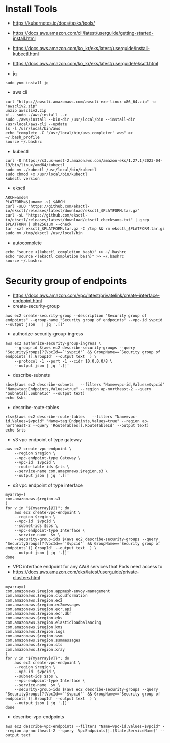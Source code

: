 # Install Tools
* https://kubernetes.io/docs/tasks/tools/
* https://docs.aws.amazon.com/cli/latest/userguide/getting-started-install.html
* https://docs.aws.amazon.com/ko_kr/eks/latest/userguide/install-kubectl.html
* https://docs.aws.amazon.com/ko_kr/eks/latest/userguide/eksctl.html

* jq
```
sudo yum install jq
```

* aws cli
```
curl "https://awscli.amazonaws.com/awscli-exe-linux-x86_64.zip" -o "awscliv2.zip"
unzip awscliv2.zip
<!-- sudo ./aws/install -->
sudo ./aws/install --bin-dir /usr/local/bin --install-dir /usr/local/aws-cli --update
ls -l /usr/local/bin/aws
echo "complete -C '/usr/local/bin/aws_completer' aws" >> ~/.bash_profile
source ~/.bashrc

```

* kubectl
```
curl -O https://s3.us-west-2.amazonaws.com/amazon-eks/1.27.1/2023-04-19/bin/linux/amd64/kubectl
sudo mv ./kubectl /usr/local/bin/kubectl
sudo chmod +x /usr/local/bin/kubectl
kubectl version

```

* eksctl
```
ARCH=amd64
PLATFORM=$(uname -s)_$ARCH
curl -sLO "https://github.com/eksctl-io/eksctl/releases/latest/download/eksctl_$PLATFORM.tar.gz"
curl -sL "https://github.com/eksctl-io/eksctl/releases/latest/download/eksctl_checksums.txt" | grep $PLATFORM | sha256sum --check
tar -xzf eksctl_$PLATFORM.tar.gz -C /tmp && rm eksctl_$PLATFORM.tar.gz
sudo mv /tmp/eksctl /usr/local/bin

```

* autocomplete
```
echo "source <(kubectl completion bash)" >> ~/.bashrc
echo "source <(eksctl completion bash)" >> ~/.bashrc
source ~/.bashrc

```

# Security group of endpoints
* https://docs.aws.amazon.com/vpc/latest/privatelink/create-interface-endpoint.html
* create-security-group
```
aws ec2 create-security-group --description "Security group of endpoints" --group-name "Security group of endpoints" --vpc-id $vpcid --output json   | jq '.[]'

```

* authorize-security-group-ingress
```
aws ec2 authorize-security-group-ingress \
    --group-id $(aws ec2 describe-security-groups --query 'SecurityGroups[?(VpcId==`'$vpcid'` && GroupName==`Security group of endpoints`)].GroupId' --output text  ) \
    --protocol -1 --port -1 --cidr 10.0.0.0/8 \
    --output json | jq '.[]'

```

* describe-subnets
```
sbs=$(aws ec2 describe-subnets   --filters "Name=vpc-id,Values=$vpcid" "Name=tag:Endpoints,Values=true" --region ap-northeast-2 --query 'Subnets[].SubnetId' --output text)
echo $sbs

```

* describe-route-tables
```
rts=$(aws ec2 describe-route-tables   --filters "Name=vpc-id,Values=$vpcid" "Name=tag:Endpoints,Values=true" --region ap-northeast-2 --query 'RouteTables[].RouteTableId' --output text)
echo $rts

```

* s3 vpc endpoint of type gateway
```
aws ec2 create-vpc-endpoint \
    --region $region \
    --vpc-endpoint-type Gateway \
    --vpc-id  $vpcid \
    --route-table-ids $rts \
    --service-name com.amazonaws.$region.s3 \
    --output json | jq '.[]'

```

* s3 vpc endpoint of type interface
```
myarray=(
com.amazonaws.$region.s3
)
for v in "${myarray[@]}"; do
    aws ec2 create-vpc-endpoint \
    --region $region \
    --vpc-id  $vpcid \
    --subnet-ids $sbs \
    --vpc-endpoint-type Interface \
    --service-name  $v \
    --security-group-ids $(aws ec2 describe-security-groups --query 'SecurityGroups[?(VpcId==`'$vpcid'` && GroupName==`Security group of endpoints`)].GroupId' --output text  ) \
    --output json | jq '.[]'
done

```

* VPC interface endpoint for any AWS services that Pods need access to
* https://docs.aws.amazon.com/eks/latest/userguide/private-clusters.html
```
myarray=(
com.amazonaws.$region.appmesh-envoy-management
com.amazonaws.$region.cloudformation
com.amazonaws.$region.ec2
com.amazonaws.$region.ec2messages
com.amazonaws.$region.ecr.api
com.amazonaws.$region.ecr.dkr
com.amazonaws.$region.eks
com.amazonaws.$region.elasticloadbalancing
com.amazonaws.$region.kms
com.amazonaws.$region.logs
com.amazonaws.$region.ssm
com.amazonaws.$region.ssmmessages
com.amazonaws.$region.sts
com.amazonaws.$region.xray
)
for v in "${myarray[@]}"; do
    aws ec2 create-vpc-endpoint \
    --region $region \
    --vpc-id  $vpcid \
    --subnet-ids $sbs \
    --vpc-endpoint-type Interface \
    --service-name  $v \
    --security-group-ids $(aws ec2 describe-security-groups --query 'SecurityGroups[?(VpcId==`'$vpcid'` && GroupName==`Security group of endpoints`)].GroupId' --output text  ) \
    --output json | jq '.[]'
done

```

* describe-vpc-endpoints
```
aws ec2 describe-vpc-endpoints --filters "Name=vpc-id,Values=$vpcid" --region ap-northeast-2 --query 'VpcEndpoints[].[State,ServiceName]' --output text
```

